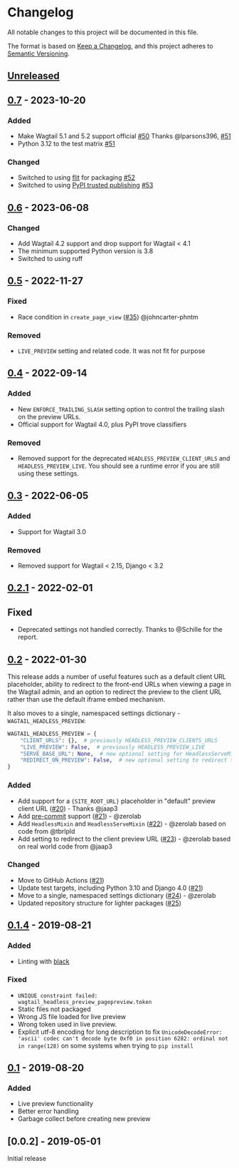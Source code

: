 # Changelog

All notable changes to this project will be documented in this file.

The format is based on [Keep a Changelog](https://keepachangelog.com/en/1.0.0/),
and this project adheres to [Semantic Versioning](https://semver.org/spec/v2.0.0.html).

## [Unreleased]

## [0.7] - 2023-10-20

### Added

- Make Wagtail 5.1 and 5.2 support official  [#50](https://github.com/torchbox/wagtail-headless-preview/pull/50) Thanks @lparsons396, [#51](https://github.com/torchbox/wagtail-headless-preview/pull/51)
- Python 3.12 to the test matrix [#51](https://github.com/torchbox/wagtail-headless-preview/pull/51)

### Changed

- Switched to using [flit](https://flit.pypa.io/en/latest/) for packaging [#52](https://github.com/torchbox/wagtail-headless-preview/pull/52)
- Switched to using [PyPI trusted publishing](https://docs.pypi.org/trusted-publishers/using-a-publisher/) [#53](https://github.com/torchbox/wagtail-headless-preview/pull/53)

## [0.6] - 2023-06-08

### Changed

- Add Wagtail 4.2 support and drop support for Wagtail < 4.1
- The minimum supported Python version is 3.8
- Switched to using ruff

## [0.5] - 2022-11-27

### Fixed

- Race condition in `create_page_view` ([#35](https://github.com/torchbox/wagtail-headless-preview/pull/35)) @johncarter-phntm

### Removed

- `LIVE_PREVIEW` setting and related code. It was not fit for purpose

## [0.4] - 2022-09-14

### Added

- New `ENFORCE_TRAILING_SLASH` setting option to control the trailing slash on the preview URLs.
- Official support for Wagtail 4.0, plus PyPI trove classifiers

### Removed

- Removed support for the deprecated `HEADLESS_PREVIEW_CLIENT_URLS` and `HEADLESS_PREVIEW_LIVE`. You should
  see a runtime error if you are still using these settings.

## [0.3] - 2022-06-05

### Added

 - Support for Wagtail 3.0

### Removed
 - Removed support for Wagtail < 2.15, Django < 3.2

## [0.2.1] - 2022-02-01

## Fixed
- Deprecated settings not handled correctly. Thanks to @Schille for the report.

## [0.2] - 2022-01-30

This release adds a number of useful features such as a default client URL placeholder,
ability to redirect to the front-end URLs when viewing a page in the Wagtail admin, and
an option to redirect the preview to the client URL rather than use the default iframe embed mechanism.

It also moves to a single, namespaced settings dictionary - `WAGTAIL_HEADLESS_PREVIEW`:

```python
WAGTAIL_HEADLESS_PREVIEW = {
    "CLIENT_URLS": {},  # previously HEADLESS_PREVIEW_CLIENTS_URLS
    "LIVE_PREVIEW": False,  # previously HEADLESS_PREVIEW_LIVE
    "SERVE_BASE_URL": None,  # new optional setting for HeadlessServeMixin / HeadlessMixin
    "REDIRECT_ON_PREVIEW": False,  # new optional setting to redirect the preview to the client preview URL
}
```

### Added

- Add support for a `{SITE_ROOT_URL}` placeholder in "default" preview client URL ([#20](https://github.com/torchbox/wagtail-headless-preview/pull/20)) - Thanks @jaap3
- Add [pre-commit](https://pre-commit.com/) support ([#21](https://github.com/torchbox/wagtail-headless-preview/pull/21)) - @zerolab
- Add `HeadlessMixin` and `HeadlessServeMixin` ([#22](https://github.com/torchbox/wagtail-headless-preview/pull/22)) - @zerolab based on code from @tbrlpld
- Add setting to redirect to the client preview URL ([#23](https://github.com/torchbox/wagtail-headless-preview/pull/23)) - @zerolab based on real world code from @jaap3

### Changed

- Move to GitHub Actions ([#21](https://github.com/torchbox/wagtail-headless-preview/pull/21))
- Update test targets, including Python 3.10 and Django 4.0 ([#21](https://github.com/torchbox/wagtail-headless-preview/pull/21))
- Move to a single, namespaced settings dictionary ([#24](https://github.com/torchbox/wagtail-headless-preview/pull/24)) - @zerolab
- Updated repository structure for lighter packages ([#25](https://github.com/torchbox/wagtail-headless-preview/pull/25))


## [0.1.4] - 2019-08-21

### Added
- Linting with [black](https://github.com/psf/black)

### Fixed
- `UNIQUE constraint failed: wagtail_headless_preview_pagepreview.token`
- Static files not packaged
- Wrong JS file loaded for live preview
- Wrong token used in live preview.
- Explicit utf-8 encoding for long description to fix `UnicodeDecodeError: 'ascii' codec can't decode byte 0xf0 in position 6282: ordinal not in range(128)`
  on some systems when trying to `pip install`


## [0.1] - 2019-08-20

### Added

- Live preview functionality
- Better error handling
- Garbage collect before creating new preview

## [0.0.2] - 2019-05-01

Initial release

[unreleased]: https://github.com/torchbox/wagtail-headless-preview/compare/v0.7.0...HEAD
[0.7]: https://github.com/torchbox/wagtail-headless-preview/compare/v0.8.0...v0.7.0
[0.6]: https://github.com/torchbox/wagtail-headless-preview/compare/v0.5.0...v0.6.0
[0.5]: https://github.com/torchbox/wagtail-headless-preview/compare/v0.4.0...v0.5.0
[0.4]: https://github.com/torchbox/wagtail-headless-preview/compare/v0.3.0...v0.4.0
[0.3]: https://github.com/torchbox/wagtail-headless-preview/compare/v0.2.1...v0.3.0
[0.2.1]: https://github.com/torchbox/wagtail-headless-preview/compare/v0.2.0...v0.2.1
[0.2]: https://github.com/torchbox/wagtail-headless-preview/compare/v0.1.4...v0.2.0
[0.1.4]: https://github.com/torchbox/wagtail-headless-preview/compare/v0.1.0...v0.1.4
[0.1]: https://github.com/torchbox/wagtail-headless-preview/compare/c84cb15...v0.1.0
